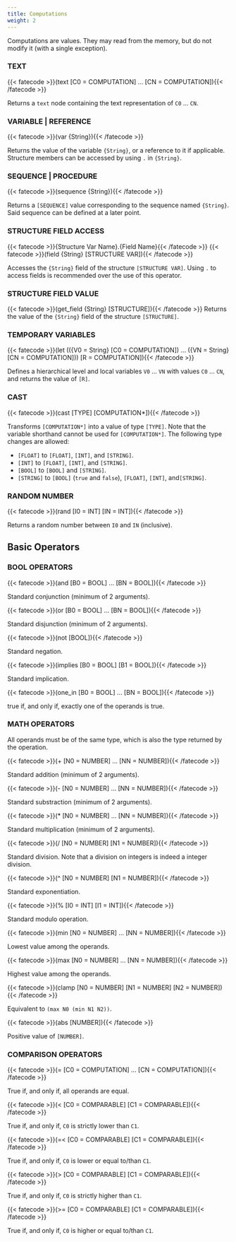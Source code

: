 ```yaml
---
title: Computations
weight: 2
---
```

Computations are values. They may read from the memory, but do not modify it
(with a single exception).

### TEXT
{{< fatecode >}}(text [C0 = COMPUTATION] ... [CN = COMPUTATION]){{< /fatecode >}}

Returns a `text` node containing the text representation of `C0` ... `CN`.

### VARIABLE | REFERENCE
{{< fatecode >}}(var {String}){{< /fatecode >}}

Returns the value of the variable `{String}`, or a reference to it if
applicable. Structure members can be accessed by using `.` in `{String}`.

### SEQUENCE | PROCEDURE
{{< fatecode >}}(sequence {String}){{< /fatecode >}}

Returns a `[SEQUENCE]` value corresponding to the sequence named `{String}`.
Said sequence can be defined at a later point.

### STRUCTURE FIELD ACCESS
{{< fatecode >}}{Structure Var Name}.{Field Name}{{< /fatecode >}}
{{< fatecode >}}(field {String} [STRUCTURE VAR]){{< /fatecode >}}

Accesses the `{String}` field of the structure `[STRUCTURE VAR]`. Using `.` to
access fields is recommended over the use of this operator.

### STRUCTURE FIELD VALUE
{{< fatecode >}}(get_field {String} [STRUCTURE]){{< /fatecode >}}
Returns the value of the `{String}` field of the structure `[STRUCTURE]`.

### TEMPORARY VARIABLES
{{< fatecode >}}(let (({V0 = String} [C0 = COMPUTATION]) ... ({VN = String} [CN = COMPUTATION])) [R = COMPUTATION]){{< /fatecode >}}

Defines a hierarchical level and local variables `V0` ... `VN` with values `C0` ... `CN`, and returns the value of `[R]`.

### CAST
{{< fatecode >}}(cast [TYPE] [COMPUTATION*]){{< /fatecode >}}

Transforms `[COMPUTATION*]` into a value of type `[TYPE]`. Note that the variable
shorthand cannot be used for `[COMPUTATION*]`. The following type changes are
allowed:
* `[FLOAT]` to `[FLOAT]`, `[INT]`, and `[STRING]`.
* `[INT]` to `[FLOAT]`, `[INT]`, and `[STRING]`.
* `[BOOL]` to `[BOOL]` and `[STRING]`.
* `[STRING]` to `[BOOL]` (`true` and `false`), `[FLOAT]`, `[INT]`, and`[STRING]`.

### RANDOM NUMBER
{{< fatecode >}}(rand [I0 = INT] [IN = INT]){{< /fatecode >}}

Returns a random number between `I0` and `IN` (inclusive).

## Basic Operators
### BOOL OPERATORS
{{< fatecode >}}(and [B0 = BOOL] ... [BN = BOOL]){{< /fatecode >}}

Standard conjunction (minimum of 2 arguments).

{{< fatecode >}}(or [B0 = BOOL] ... [BN = BOOL]){{< /fatecode >}}

Standard disjunction (minimum of 2 arguments).

{{< fatecode >}}(not [BOOL]){{< /fatecode >}}

Standard negation.

{{< fatecode >}}(implies [B0 = BOOL] [B1 = BOOL]){{< /fatecode >}}

Standard implication.


{{< fatecode >}}(one_in [B0 = BOOL] ... [BN = BOOL]){{< /fatecode >}}

true if, and only if, exactly one of the operands is true.

### MATH OPERATORS
All operands must be of the same type, which is also the type returned by the
operation.

{{< fatecode >}}(+ [N0 = NUMBER] ... [NN = NUMBER]){{< /fatecode >}}

Standard addition (minimum of 2 arguments).

{{< fatecode >}}(- [N0 = NUMBER] ... [NN = NUMBER]){{< /fatecode >}}

Standard substraction (minimum of 2 arguments).

{{< fatecode >}}(* [N0 = NUMBER] ... [NN = NUMBER]){{< /fatecode >}}

Standard multiplication (minimum of 2 arguments).

{{< fatecode >}}(/ [N0 = NUMBER] [N1 = NUMBER]){{< /fatecode >}}

Standard division. Note that a division on integers is indeed a integer
division.

{{< fatecode >}}(^ [N0 = NUMBER] [N1 = NUMBER]){{< /fatecode >}}

Standard exponentiation.

{{< fatecode >}}(% [I0 = INT] [I1 = INT]){{< /fatecode >}}

Standard modulo operation.

{{< fatecode >}}(min [N0 = NUMBER] ... [NN = NUMBER]){{< /fatecode >}}

Lowest value among the operands.

{{< fatecode >}}(max [N0 = NUMBER] ... [NN = NUMBER]){{< /fatecode >}}

Highest value among the operands.

{{< fatecode >}}(clamp [N0 = NUMBER] [N1 = NUMBER] [N2 = NUMBER]){{< /fatecode >}}

Equivalent to `(max N0 (min N1 N2))`.


{{< fatecode >}}(abs [NUMBER]){{< /fatecode >}}

Positive value of `[NUMBER]`.

### COMPARISON OPERATORS
{{< fatecode >}}(= [C0 = COMPUTATION] ... [CN = COMPUTATION]){{< /fatecode >}}

True if, and only if, all operands are equal.

{{< fatecode >}}(< [C0 = COMPARABLE] [C1 = COMPARABLE]){{< /fatecode >}}

True if, and only if, `C0` is strictly lower than `C1`.

{{< fatecode >}}(=< [C0 = COMPARABLE] [C1 = COMPARABLE]){{< /fatecode >}}

True if, and only if, `C0` is lower or equal to/than `C1`.

{{< fatecode >}}(> [C0 = COMPARABLE] [C1 = COMPARABLE]){{< /fatecode >}}

True if, and only if, `C0` is strictly higher than `C1`.

{{< fatecode >}}(>= [C0 = COMPARABLE] [C1 = COMPARABLE]){{< /fatecode >}}

True if, and only if, `C0` is higher or equal to/than `C1`.
